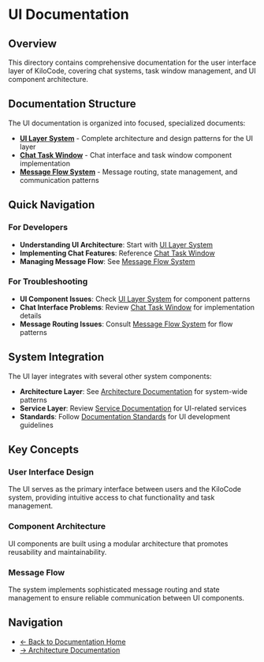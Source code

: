 # UI Documentation

## Overview

This directory contains comprehensive documentation for the user interface layer of KiloCode, covering chat systems, task window management, and UI component architecture.

## Documentation Structure

The UI documentation is organized into focused, specialized documents:

- **[UI Layer System](UI_LAYER_SYSTEM.md)** - Complete architecture and design patterns for the UI layer
- **[Chat Task Window](UI_CHAT_TASK_WINDOW.md)** - Chat interface and task window component implementation
- **[Message Flow System](UI_MESSAGE_FLOW_SYSTEM.md)** - Message routing, state management, and communication patterns

## Quick Navigation

### For Developers
- **Understanding UI Architecture**: Start with [UI Layer System](UI_LAYER_SYSTEM.md)
- **Implementing Chat Features**: Reference [Chat Task Window](UI_CHAT_TASK_WINDOW.md)
- **Managing Message Flow**: See [Message Flow System](UI_MESSAGE_FLOW_SYSTEM.md)

### For Troubleshooting
- **UI Component Issues**: Check [UI Layer System](UI_LAYER_SYSTEM.md) for component patterns
- **Chat Interface Problems**: Review [Chat Task Window](UI_CHAT_TASK_WINDOW.md) for implementation details
- **Message Routing Issues**: Consult [Message Flow System](UI_MESSAGE_FLOW_SYSTEM.md) for flow patterns

## System Integration

The UI layer integrates with several other system components:

- **Architecture Layer**: See [Architecture Documentation](../architecture/README.md) for system-wide patterns
- **Service Layer**: Review [Service Documentation](../services/README.md) for UI-related services
- **Standards**: Follow [Documentation Standards](../standards/README.md) for UI development guidelines

## Key Concepts

### User Interface Design
The UI serves as the primary interface between users and the KiloCode system, providing intuitive access to chat functionality and task management.

### Component Architecture
UI components are built using a modular architecture that promotes reusability and maintainability.

### Message Flow
The system implements sophisticated message routing and state management to ensure reliable communication between UI components.

## Navigation

- [← Back to Documentation Home](../README.md)
- [→ Architecture Documentation](../architecture/README.md)
